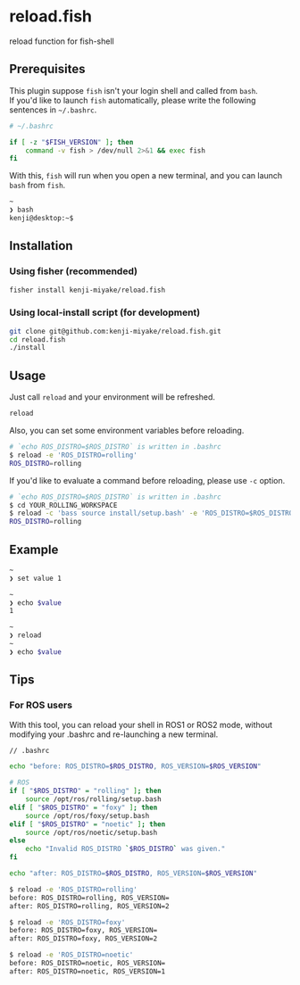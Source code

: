 # reload.fish

reload function for fish-shell

## Prerequisites

This plugin suppose `fish` isn't your login shell and called from `bash`.  
If you'd like to launch `fish` automatically, please write the following sentences in `~/.bashrc`.

```sh
# ~/.bashrc

if [ -z "$FISH_VERSION" ]; then
    command -v fish > /dev/null 2>&1 && exec fish
fi
```

With this, `fish` will run when you open a new terminal, and you can launch `bash` from `fish`.

```sh
~
❯ bash
kenji@desktop:~$
```

## Installation

### Using fisher (recommended)

```sh
fisher install kenji-miyake/reload.fish
```

### Using local-install script (for development)

```sh
git clone git@github.com:kenji-miyake/reload.fish.git
cd reload.fish
./install
```

## Usage

Just call `reload` and your environment will be refreshed.

```sh
reload
```

Also, you can set some environment variables before reloading.

```sh
# `echo ROS_DISTRO=$ROS_DISTRO` is written in .bashrc
$ reload -e 'ROS_DISTRO=rolling'
ROS_DISTRO=rolling
```

If you'd like to evaluate a command before reloading, please use `-c` option.

```sh
# `echo ROS_DISTRO=$ROS_DISTRO` is written in .bashrc
$ cd YOUR_ROLLING_WORKSPACE
$ reload -c 'bass source install/setup.bash' -e 'ROS_DISTRO=$ROS_DISTRO'
ROS_DISTRO=rolling
```

## Example

```sh
~
❯ set value 1

~
❯ echo $value
1

~
❯ reload
~
❯ echo $value

```

## Tips

### For ROS users

With this tool, you can reload your shell in ROS1 or ROS2 mode, without modifying your .bashrc and re-launching a new terminal.

```bash
// .bashrc

echo "before: ROS_DISTRO=$ROS_DISTRO, ROS_VERSION=$ROS_VERSION"

# ROS
if [ "$ROS_DISTRO" = "rolling" ]; then
    source /opt/ros/rolling/setup.bash
elif [ "$ROS_DISTRO" = "foxy" ]; then
    source /opt/ros/foxy/setup.bash
elif [ "$ROS_DISTRO" = "noetic" ]; then
    source /opt/ros/noetic/setup.bash
else
    echo "Invalid ROS_DISTRO `$ROS_DISTRO` was given."
fi

echo "after: ROS_DISTRO=$ROS_DISTRO, ROS_VERSION=$ROS_VERSION"
```

```sh
$ reload -e 'ROS_DISTRO=rolling'
before: ROS_DISTRO=rolling, ROS_VERSION=
after: ROS_DISTRO=rolling, ROS_VERSION=2

$ reload -e 'ROS_DISTRO=foxy'
before: ROS_DISTRO=foxy, ROS_VERSION=
after: ROS_DISTRO=foxy, ROS_VERSION=2

$ reload -e 'ROS_DISTRO=noetic'
before: ROS_DISTRO=noetic, ROS_VERSION=
after: ROS_DISTRO=noetic, ROS_VERSION=1
```
